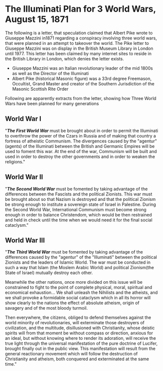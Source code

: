 # The Illuminati Plan for 3 World Wars, August 15, 1871

The following is a letter, that speculation claimed that Albert Pike wrote to Giuseppe Mazzini in1871 regarding a conspiracy involving three world wars, that were planned in an attempt to takeover the world. The Pike letter to Giuseppe Mazzini was on display in the British Museum Library in London until 1977. This letter has been claimed by many internet sites to reside in the British Library in London, which denies the letter exists.

- Giuseppe Mazzini was an Italian revolutionary leader of the mid 1800s as well as the Director of the Illuminati
- Albert Pike (historical Masonic figure) was a 33rd degree Freemason, Occultist, Grand Master and creator of the Southern Jurisdiction of the Masonic Scottish Rite Order 
 
Following are apparently extracts from the letter, showing how Three World Wars have been planned for many generations
## World War I

"***The First World War*** must be brought about in order to permit the Illuminati to overthrow the power of the Czars in Russia and of making that country a fortress of atheistic Communism. The divergences caused by the "agentur" (agents) of the Illuminati between the British and Germanic Empires will be used to foment this war. At the end of the war, Communism will be built and used in order to destroy the other governments and in order to weaken the religions."
## World War II

"***The Second World War*** must be fomented by taking advantage of the differences between the Fascists and the political Zionists. This war must be brought about so that Nazism is destroyed and that the political Zionism be strong enough to institute a sovereign state of Israel in Palestine. During the Second World War, International Communism must become strong enough in order to balance Christendom, which would be then restrained and held in check until the time when we would need it for the final social cataclysm."
## World War III

"***The Third World War*** must be fomented by taking advantage of the differences caused by the "agentur" of the "Illuminati" between the political Zionists and the leaders of Islamic World. The war must be conducted in such a way that Islam (the Moslem Arabic World) and political Zionism(the State of Israel) mutually destroy each other. 

Meanwhile the other nations, once more divided on this issue will be constrained to fight to the point of complete physical, moral, spiritual and economical exhaustion... We shall unleash the Nihilists and the atheists, and we shall provoke a formidable social cataclysm which in all its horror will show clearly to the nations the effect of absolute atheism, origin of savagery and of the most bloody turmoil.

Then everywhere, the citizens, obliged to defend themselves against the world minority of revolutionaries, will exterminate those destroyers of civilization, and the multitude, disillusioned with Christianity, whose deistic spirits will from that moment be without compass or direction, anxious for an ideal, but without knowing where to render its adoration, will receive the true light through the universal manifestation of the pure doctrine of Lucifer, brought finally out in the public view. This manifestation will result from the general reactionary movement which will follow the destruction of Christianity and atheism, both conquered and exterminated at the same time."